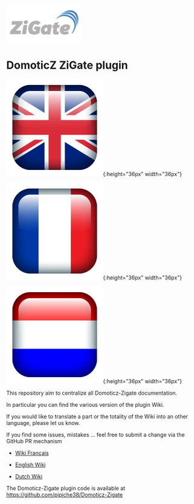 ![zigate.fr](Images/ZiGate.png)

# DomoticZ ZiGate plugin

![English Wiki](Images/flag_uk.png){:height="36px" width="36px"}

![Wiki Français](Images/flag_france.png){:height="36px" width="36px"}

![Nederlandse Wiki](Images/flag_netherlands.png){:height="36px" width="36px"}

This repository aim to centralize all Domoticz-Zigate documentation.

In particular you can find the various version of the plugin Wiki.

If you would like to translate a part or the totality of the Wiki into an other language, please let us know.

If you find some issues, mistakes ... feel free to submit a change via the GitHub PR mechanism


* [Wiki Français](https://github.com/pipiche38/Domoticz-Zigate-Wiki/blob/master/fr-fr/Home.md)

* [English Wiki](https://github.com/pipiche38/Domoticz-Zigate-Wiki/blob/master/en-eng/Home.md)

* [Dutch Wiki](https://github.com/pipiche38/Domoticz-Zigate-Wiki/blob/master/nl-dut/Start.md)


The Domoticz-Zigate plugin code is available at https://github.com/pipiche38/Domoticz-Zigate
